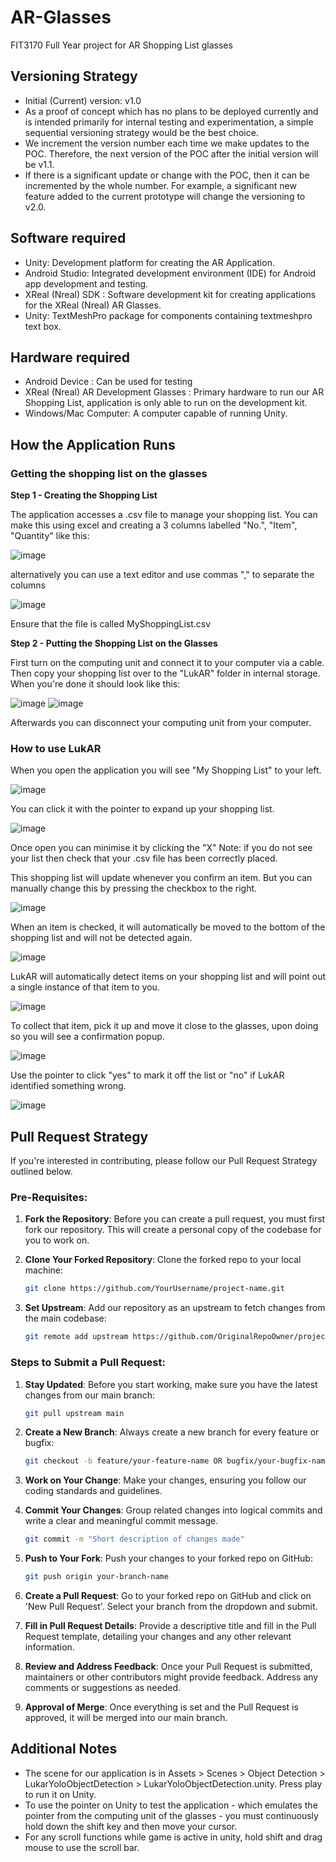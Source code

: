 # AR-Glasses
FIT3170 Full Year project for AR Shopping List glasses

## Versioning Strategy
- Initial (Current) version: v1.0 
- As a proof of concept which has no plans to be deployed currently and is intended primarily for internal testing and experimentation, a simple sequential versioning strategy would be the best choice.
- We increment the version number each time we make updates to the POC. Therefore, the next version of the POC after the initial version will be v1.1.
- If there is a significant update or change with the POC, then it can be incremented by the whole number. For example, a significant new feature added to the current prototype will change the versioning to v2.0.

## Software required
- Unity: Development platform for creating the AR Application. 
- Android Studio: Integrated development environment (IDE) for Android app development and testing.
- XReal (Nreal) SDK : Software development kit for creating applications for the XReal (Nreal) AR Glasses.
- Unity: TextMeshPro package for components containing textmeshpro text box.

## Hardware required
- Android Device : Can be used for testing 
- XReal (Nreal) AR Development Glasses : Primary hardware to run our AR Shopping List, application is only able to run on the development kit. 
- Windows/Mac Computer: A computer capable of running Unity. 

## How the Application Runs
### Getting the shopping list on the glasses
**Step 1 - Creating the Shopping List**

The application accesses a .csv file to manage your shopping list.
You can make this using excel and creating a 3 columns labelled "No.", "Item", "Quantity" like this:

![image](https://cdn.discordapp.com/attachments/1080552633812664441/1147008473641537536/image.png)

alternatively you can use a text editor and use commas "," to separate the columns

![image](https://cdn.discordapp.com/attachments/1080552633812664441/1147008557716348998/image.png)

Ensure that the file is called MyShoppingList.csv

**Step 2 - Putting the Shopping List on the Glasses**

First turn on the computing unit and connect it to your computer via a cable.
Then copy your shopping list over to the "LukAR" folder in internal storage.
When you're done it should look like this:

![image](https://cdn.discordapp.com/attachments/1080552633812664441/1147021578916343900/image.png)
![image](https://cdn.discordapp.com/attachments/1080552633812664441/1147021632053969016/image.png)

Afterwards you can disconnect your computing unit from your computer.

### How to use LukAR
When you open the application you will see "My Shopping List" to your left.

![image](https://cdn.discordapp.com/attachments/1080552633812664441/1147023132067102840/image.png)

You can click it with the pointer to expand up your shopping list.

![image](https://cdn.discordapp.com/attachments/1080552633812664441/1147023034398543973/image.png)

Once open you can minimise it by clicking the "X"
Note: if you do not see your list then check that your .csv file has been correctly placed.

This shopping list will update whenever you confirm an item. But you can manually change this by pressing the checkbox to the right.

![image](https://cdn.discordapp.com/attachments/1080552633812664441/1147023283938672740/image.png)

When an item is checked, it will automatically be moved to the bottom of the shopping list and will not be detected again.

![image](https://cdn.discordapp.com/attachments/1080552633812664441/1147023360077856820/image.png)

LukAR will automatically detect items on your shopping list and will point out a single instance of that item to you.

![image](https://cdn.discordapp.com/attachments/1080552633812664441/1147023835007307907/image.png)

To collect that item, pick it up and move it close to the glasses, upon doing so you will see a confirmation popup.

![image](https://cdn.discordapp.com/attachments/1080552633812664441/1147024012459909140/image.png)

Use the pointer to click "yes" to mark it off the list or "no" if LukAR identified something wrong.

![image](https://cdn.discordapp.com/attachments/1080552633812664441/1147024133402673242/image.png)

## Pull Request Strategy

If you're interested in contributing, please follow our Pull Request Strategy outlined below.

### Pre-Requisites:

1. **Fork the Repository**: Before you can create a pull request, you must first fork our repository. This will create a personal copy of the codebase for you to work on.

2. **Clone Your Forked Repository**: Clone the forked repo to your local machine:
   ```bash
   git clone https://github.com/YourUsername/project-name.git
    ```
3. **Set Upstream**: Add our repository as an upstream to fetch changes from the main codebase:
    ```bash
    git remote add upstream https://github.com/OriginalRepoOwner/project-name.git
    ```
### Steps to Submit a Pull Request:
1. **Stay Updated**: Before you start working, make sure you have the latest changes from our main branch:
    ```bash
    git pull upstream main
    ```
2. **Create a New Branch**: Always create a new branch for every feature or bugfix:
    ```bash
    git checkout -b feature/your-feature-name OR bugfix/your-bugfix-name
    ```
3. **Work on Your Change**: Make your changes, ensuring you follow our coding standards and guidelines.
4. **Commit Your Changes**: Group related changes into logical commits and write a clear and meaningful commit message.
    ```bash
    git commit -m "Short description of changes made"
    ```
5. **Push to Your Fork**: Push your changes to your forked repo on GitHub:
    ```bash
    git push origin your-branch-name
    ```
6. **Create a Pull Request**: Go to your forked repo on GitHub and click on 'New Pull Request'. Select your branch from the dropdown and submit.

7. **Fill in Pull Request Details**: Provide a descriptive title and fill in the Pull Request template, detailing your changes and any other relevant information.

8. **Review and Address Feedback**: Once your Pull Request is submitted, maintainers or other contributors might provide feedback. Address any comments or suggestions as needed.
9. **Approval of Merge**: Once everything is set and the Pull Request is approved, it will be merged into our main branch.


## Additional Notes
- The scene for our application is in Assets > Scenes > Object Detection > LukarYoloObjectDetection > LukarYoloObjectDetection.unity. Press play to run it on Unity. 
- To use the pointer on Unity to test the application - which emulates the pointer from the computing unit of the glasses - you must continuously hold down the shift key and then move your cursor.
- For any scroll functions while game is active in unity, hold shift and drag mouse to use the scroll bar.
  
  
